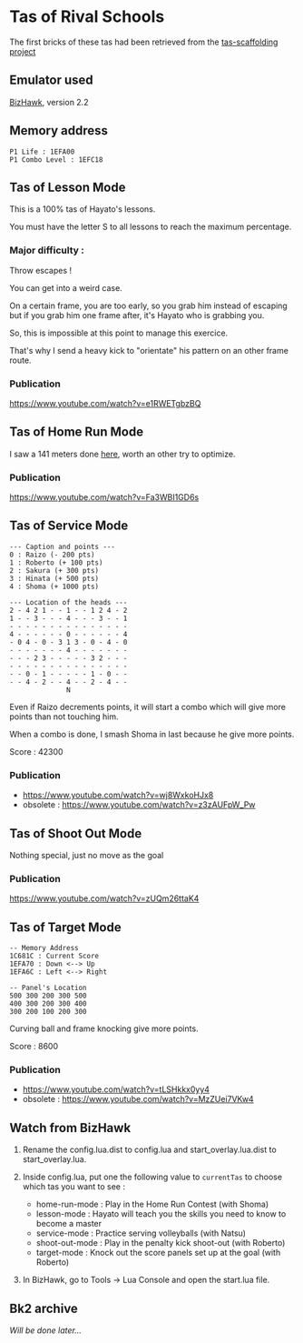 # Tas of Rival Schools

The first bricks of these tas had been retrieved from the [tas-scaffolding project](https://github.com/fullmoonissue/tas-scaffolding)

## Emulator used

[BizHawk](https://github.com/TASVideos/BizHawk), version 2.2

## Memory address

    P1 Life : 1EFA00
    P1 Combo Level : 1EFC18

## Tas of Lesson Mode

This is a 100% tas of Hayato's lessons.

You must have the letter S to all lessons to reach the maximum percentage.

### Major difficulty :

Throw escapes !

You can get into a weird case.

On a certain frame, you are too early, so you grab him instead of escaping but if you grab him one frame after, it's Hayato who is grabbing you.

So, this is impossible at this point to manage this exercice.

That's why I send a heavy kick to "orientate" his pattern on an other frame route.

### Publication

https://www.youtube.com/watch?v=e1RWETgbzBQ

## Tas of Home Run Mode

I saw a 141 meters done [here](https://www.youtube.com/watch?v=pnikyC--gL4&t=5m), worth an other try to optimize.

### Publication

https://www.youtube.com/watch?v=Fa3WBI1GD6s

## Tas of Service Mode

```
--- Caption and points ---
0 : Raizo (- 200 pts)
1 : Roberto (+ 100 pts)
2 : Sakura (+ 300 pts)
3 : Hinata (+ 500 pts)
4 : Shoma (+ 1000 pts)
```
```
--- Location of the heads ---
2 - 4 2 1 - - 1 - - 1 2 4 - 2
1 - - 3 - - - 4 - - - 3 - - 1
- - - - - - - - - - - - - - -
4 - - - - - - 0 - - - - - - 4
- 0 4 - 0 - 3 1 3 - 0 - 4 - 0
- - - - - - - 4 - - - - - - -
- - - 2 3 - - - - - 3 2 - - -
- - - - - - - - - - - - - - -
- - 0 - 1 - - - - - 1 - 0 - -
- - 4 - 2 - - 4 - - 2 - 4 - -
              N
```

Even if Raizo decrements points, it will start a combo which will give more points than not touching him.

When a combo is done, I smash Shoma in last because he give more points.

Score : 42300

### Publication

* https://www.youtube.com/watch?v=wj8WxkoHJx8
* obsolete : https://www.youtube.com/watch?v=z3zAUFpW_Pw

## Tas of Shoot Out Mode

Nothing special, just no move as the goal

### Publication

https://www.youtube.com/watch?v=zUQm26ttaK4

## Tas of Target Mode

```
-- Memory Address
1C681C : Current Score
1EFA70 : Down <--> Up
1EFA6C : Left <--> Right
```
```
-- Panel's Location
500 300 200 300 500
400 300 200 300 400
300 200 100 200 300
```

Curving ball and frame knocking give more points.

Score : 8600

### Publication

* https://www.youtube.com/watch?v=tLSHkkx0yy4
* obsolete : https://www.youtube.com/watch?v=MzZUei7VKw4

## Watch from BizHawk

1. Rename the config.lua.dist to config.lua and start_overlay.lua.dist to start_overlay.lua.
2. Inside config.lua, put one the following value to `currentTas` to choose which tas you want to see :

    * home-run-mode : Play in the Home Run Contest (with Shoma)
    * lesson-mode : Hayato will teach you the skills you need to know to become a master
    * service-mode : Practice serving volleyballs (with Natsu)
    * shoot-out-mode : Play in the penalty kick shoot-out (with Roberto)
    * target-mode : Knock out the score panels set up at the goal (with Roberto)

3. In BizHawk, go to Tools -> Lua Console and open the start.lua file.

## Bk2 archive

_Will be done later..._